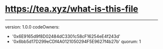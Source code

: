 # https://tea.xyz/what-is-this-file
---
version: 1.0.0
codeOwners:
  - '0x6E9165d9f8D02484dC3301c58cF16254eE4f243d'
  - '0x6bb5d17D299eCDf4A0121050294F5E9627f4b27b'
quorum: 1

